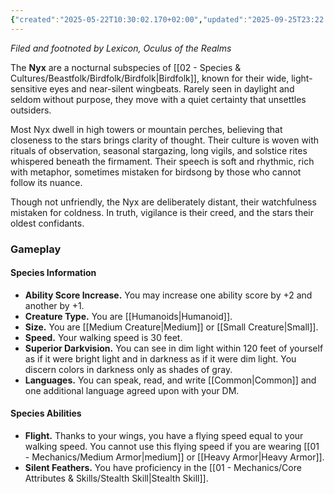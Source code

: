 ```yaml
---
{"created":"2025-05-22T10:30:02.170+02:00","updated":"2025-09-25T23:22:12.000+02:00","cssclasses":null,"tags":null,"dg-publish":true,"permalink":"/02-species-and-cultures/beastfolk/birdfolk/nyx/","dgPassFrontmatter":true}
---
```


_Filed and footnoted by Lexicon, Oculus of the Realms_

The **Nyx** are a nocturnal subspecies of [[02 - Species & Cultures/Beastfolk/Birdfolk/Birdfolk\|Birdfolk]], known for their wide, light-sensitive eyes and near-silent wingbeats. Rarely seen in daylight and seldom without purpose, they move with a quiet certainty that unsettles outsiders.

Most Nyx dwell in high towers or mountain perches, believing that closeness to the stars brings clarity of thought. Their culture is woven with rituals of observation, seasonal stargazing, long vigils, and solstice rites whispered beneath the firmament. Their speech is soft and rhythmic, rich with metaphor, sometimes mistaken for birdsong by those who cannot follow its nuance.

Though not unfriendly, the Nyx are deliberately distant, their watchfulness mistaken for coldness. In truth, vigilance is their creed, and the stars their oldest confidants.

### Gameplay

#### Species Information
- **Ability Score Increase.** You may increase one ability score by +2 and another by +1.
- **Creature Type.** You are [[Humanoids\|Humanoid]].
- **Size.** You are [[Medium Creature\|Medium]] or [[Small Creature\|Small]].
- **Speed.** Your walking speed is 30 feet.
- **Superior Darkvision.** You can see in dim light within 120 feet of yourself as if it were bright light and in darkness as if it were dim light. You discern colors in darkness only as shades of gray.
- **Languages.** You can speak, read, and write [[Common\|Common]] and one additional language agreed upon with your DM.

#### Species Abilities
- **Flight.** Thanks to your wings, you have a flying speed equal to your walking speed. You cannot use this flying speed if you are wearing [[01 - Mechanics/Medium Armor\|medium]] or [[Heavy Armor\|Heavy Armor]].
- **Silent Feathers.** You have proficiency in the [[01 - Mechanics/Core Attributes & Skills/Stealth Skill\|Stealth Skill]].